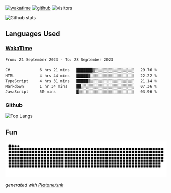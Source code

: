 [![wakatime](https://wakatime.com/badge/user/82c377cd-a54c-404c-b7df-177b313ca539.svg)](https://wakatime.com/@82c377cd-a54c-404c-b7df-177b313ca539)
[![github](https://img.shields.io/github/followers/xinthose?logo=github&style=plastic)](https://github.com/alanhamlett?tab=followers)
![visitors](https://visitor-badge.glitch.me/badge?page_id=xinthose&left_color=green&right_color=red)

![Github stats](https://github-readme-stats.vercel.app/api?username=xinthose&show_icons=true&theme=radical&count_private=true)

## Languages Used

### [WakaTime](https://wakatime.com/)
<!--START_SECTION:waka-->

```txt
From: 21 September 2023 - To: 28 September 2023

C#             6 hrs 21 mins   ███████▒░░░░░░░░░░░░░░░░░   29.76 %
HTML           4 hrs 44 mins   █████▓░░░░░░░░░░░░░░░░░░░   22.22 %
TypeScript     4 hrs 31 mins   █████▒░░░░░░░░░░░░░░░░░░░   21.14 %
Markdown       1 hr 34 mins    ██░░░░░░░░░░░░░░░░░░░░░░░   07.36 %
JavaScript     50 mins         █░░░░░░░░░░░░░░░░░░░░░░░░   03.96 %
```

<!--END_SECTION:waka-->

### Github

![Top Langs](https://github-readme-stats.vercel.app/api/top-langs/?username=xinthose)

## Fun
![github contribution grid snake animation](https://raw.githubusercontent.com/xinthose/xinthose/output/github-contribution-grid-snake.svg)

_generated with [Platane/snk](https://github.com/Platane/snk)_
